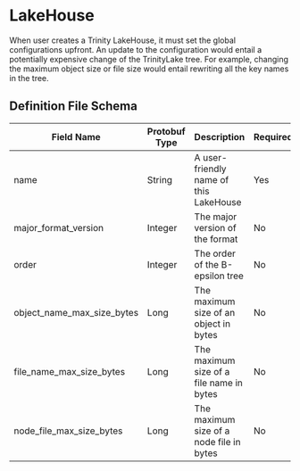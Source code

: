 # LakeHouse

When user creates a Trinity LakeHouse, it must set the global configurations upfront.
An update to the configuration would entail a potentially expensive change of the TrinityLake tree.
For example, changing the maximum object size or file size would entail rewriting all the key names in the tree.

## Definition File Schema

| Field Name                 | Protobuf Type | Description                              | Required? | Default       |
|----------------------------|---------------|------------------------------------------|-----------|---------------|
| name                       | String        | A user-friendly name of this LakeHouse   | Yes       |               |
| major_format_version       | Integer       | The major version of the format          | No        | 0             |
| order                      | Integer       | The order of the B-epsilon tree          | No        | 128           |
| object_name_max_size_bytes | Long          | The maximum size of an object in bytes   | No        | 128           |
| file_name_max_size_bytes   | Long          | The maximum size of a file name in bytes | No        | 256           |
| node_file_max_size_bytes   | Long          | The maximum size of a node file in bytes | No        | 1048576 (1MB) |




